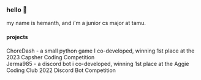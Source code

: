 ### hello 👋

my name is hemanth, and i'm a junior cs major at tamu.

#### projects
ChoreDash - a small python game I co-developed, winning 1st place at the 2023 Capsher Coding Competition
<br>
Jerma985 - a discord bot i co-developed, winning 1st place at the Aggie Coding Club 2022 Discord Bot Competition

<!--
**hmukesh5/hmukesh5** is a ✨ _special_ ✨ repository because its `README.md` (this file) appears on your GitHub profile.

Here are some ideas to get you started:

- 🔭 I’m currently working on ...
- 🌱 I’m currently learning ...
- 👯 I’m looking to collaborate on ...
- 🤔 I’m looking for help with ...
- 💬 Ask me about ...
- 📫 How to reach me: ...
- 😄 Pronouns: ...
- ⚡ Fun fact: ...
-->
